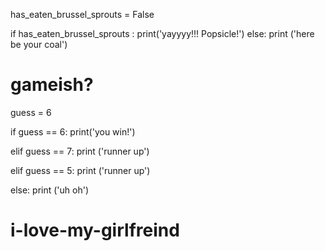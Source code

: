 has_eaten_brussel_sprouts = False
 
if has_eaten_brussel_sprouts :
    print('yayyyy!!! Popsicle!')
else:
    print ('here be your coal')




 
# gameish?
guess = 6

if guess == 6:
    print('you win!')
    
elif guess == 7:
    print ('runner up')

elif guess == 5:
    print ('runner up')
    
else:
    print ('uh oh')
    
# i-love-my-girlfreind
